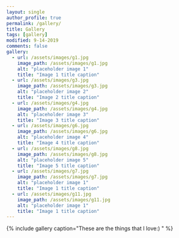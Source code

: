 ```yaml
---
layout: single
author_profile: true
permalink: /gallery/
title: Gallery
tags: [gallery]
modified: 9-14-2019
comments: false
gallery:
  - url: /assets/images/g1.jpg
    image_path: /assets/images/g1.jpg
    alt: "placeholder image 1"
    title: "Image 1 title caption"
  - url: /assets/images/g3.jpg
    image_path: /assets/images/g3.jpg
    alt: "placeholder image 2"
    title: "Image 2 title caption"
  - url: /assets/images/g4.jpg
    image_path: /assets/images/g4.jpg
    alt: "placeholder image 3"
    title: "Image 3 title caption"  
  - url: /assets/images/g6.jpg
    image_path: /assets/images/g6.jpg
    alt: "placeholder image 4"
    title: "Image 4 title caption"
  - url: /assets/images/g8.jpg
    image_path: /assets/images/g8.jpg
    alt: "placeholder image 5"
    title: "Image 5 title caption"
  - url: /assets/images/g7.jpg
    image_path: /assets/images/g7.jpg
    alt: "placeholder image 1"
    title: "Image 1 title caption"
  - url: /assets/images/g11.jpg
    image_path: /assets/images/g11.jpg
    alt: "placeholder image 1"
    title: "Image 1 title caption"    
---
```


{% include gallery caption="These are the things that I love:) " %}

